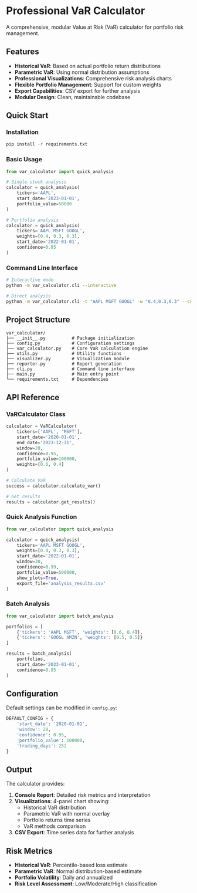 # Professional VaR Calculator

A comprehensive, modular Value at Risk (VaR) calculator for portfolio risk management.

## Features

- **Historical VaR**: Based on actual portfolio return distributions
- **Parametric VaR**: Using normal distribution assumptions
- **Professional Visualizations**: Comprehensive risk analysis charts
- **Flexible Portfolio Management**: Support for custom weights
- **Export Capabilities**: CSV export for further analysis
- **Modular Design**: Clean, maintainable codebase

## Quick Start

### Installation

```bash
pip install -r requirements.txt
```

### Basic Usage

```python
from var_calculator import quick_analysis

# Single stock analysis
calculator = quick_analysis(
    tickers='AAPL',
    start_date='2023-01-01',
    portfolio_value=50000
)

# Portfolio analysis
calculator = quick_analysis(
    tickers='AAPL MSFT GOOGL',
    weights=[0.4, 0.3, 0.3],
    start_date='2022-01-01',
    confidence=0.95
)
```

### Command Line Interface

```bash
# Interactive mode
python -m var_calculator.cli --interactive

# Direct analysis
python -m var_calculator.cli -t "AAPL MSFT GOOGL" -w "0.4,0.3,0.3" --confidence 0.95
```

## Project Structure

```
var_calculator/
├── __init__.py          # Package initialization
├── config.py            # Configuration settings
├── var_calculator.py    # Core VaR calculation engine
├── utils.py             # Utility functions
├── visualizer.py        # Visualization module
├── reporter.py          # Report generation
├── cli.py               # Command line interface
├── main.py              # Main entry point
└── requirements.txt     # Dependencies
```

## API Reference

### VaRCalculator Class

```python
calculator = VaRCalculator(
    tickers=['AAPL', 'MSFT'],
    start_date='2020-01-01',
    end_date='2023-12-31',
    window=20,
    confidence=0.95,
    portfolio_value=100000,
    weights=[0.6, 0.4]
)

# Calculate VaR
success = calculator.calculate_var()

# Get results
results = calculator.get_results()
```

### Quick Analysis Function

```python
from var_calculator import quick_analysis

calculator = quick_analysis(
    tickers='AAPL MSFT GOOGL',
    weights=[0.4, 0.3, 0.3],
    start_date='2022-01-01',
    window=30,
    confidence=0.99,
    portfolio_value=500000,
    show_plots=True,
    export_file='analysis_results.csv'
)
```

### Batch Analysis

```python
from var_calculator import batch_analysis

portfolios = [
    {'tickers': 'AAPL MSFT', 'weights': [0.6, 0.4]},
    {'tickers': 'GOOGL AMZN', 'weights': [0.5, 0.5]}
]

results = batch_analysis(
    portfolios,
    start_date='2023-01-01',
    confidence=0.95
)
```

## Configuration

Default settings can be modified in `config.py`:

```python
DEFAULT_CONFIG = {
    'start_date': '2020-01-01',
    'window': 20,
    'confidence': 0.95,
    'portfolio_value': 100000,
    'trading_days': 252
}
```

## Output

The calculator provides:

1. **Console Report**: Detailed risk metrics and interpretation
2. **Visualizations**: 4-panel chart showing:
   - Historical VaR distribution
   - Parametric VaR with normal overlay
   - Portfolio returns time series
   - VaR methods comparison
3. **CSV Export**: Time series data for further analysis

## Risk Metrics

- **Historical VaR**: Percentile-based loss estimate
- **Parametric VaR**: Normal distribution-based estimate
- **Portfolio Volatility**: Daily and annualized
- **Risk Level Assessment**: Low/Moderate/High classification
